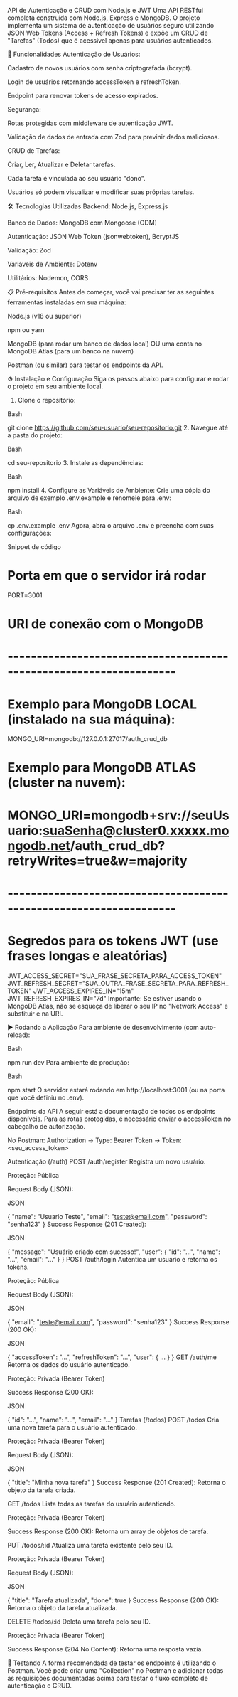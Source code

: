 API de Autenticação e CRUD com Node.js e JWT
Uma API RESTful completa construída com Node.js, Express e MongoDB. O projeto implementa um sistema de autenticação de usuários seguro utilizando JSON Web Tokens (Access + Refresh Tokens) e expõe um CRUD de "Tarefas" (Todos) que é acessível apenas para usuários autenticados.

🚀 Funcionalidades
Autenticação de Usuários:

Cadastro de novos usuários com senha criptografada (bcrypt).

Login de usuários retornando accessToken e refreshToken.

Endpoint para renovar tokens de acesso expirados.

Segurança:

Rotas protegidas com middleware de autenticação JWT.

Validação de dados de entrada com Zod para previnir dados maliciosos.

CRUD de Tarefas:

Criar, Ler, Atualizar e Deletar tarefas.

Cada tarefa é vinculada ao seu usuário "dono".

Usuários só podem visualizar e modificar suas próprias tarefas.

🛠️ Tecnologias Utilizadas
Backend: Node.js, Express.js

Banco de Dados: MongoDB com Mongoose (ODM)

Autenticação: JSON Web Token (jsonwebtoken), BcryptJS

Validação: Zod

Variáveis de Ambiente: Dotenv

Utilitários: Nodemon, CORS

📋 Pré-requisitos
Antes de começar, você vai precisar ter as seguintes ferramentas instaladas em sua máquina:

Node.js (v18 ou superior)

npm ou yarn

MongoDB (para rodar um banco de dados local) OU uma conta no MongoDB Atlas (para um banco na nuvem)

Postman (ou similar) para testar os endpoints da API.

⚙️ Instalação e Configuração
Siga os passos abaixo para configurar e rodar o projeto em seu ambiente local.

1. Clone o repositório:

Bash

git clone https://github.com/seu-usuario/seu-repositorio.git
2. Navegue até a pasta do projeto:

Bash

cd seu-repositorio
3. Instale as dependências:

Bash

npm install
4. Configure as Variáveis de Ambiente:
Crie uma cópia do arquivo de exemplo .env.example e renomeie para .env:

Bash

cp .env.example .env
Agora, abra o arquivo .env e preencha com suas configurações:

Snippet de código

# Porta em que o servidor irá rodar
PORT=3001

# URI de conexão com o MongoDB
# -------------------------------------------------------------------
# Exemplo para MongoDB LOCAL (instalado na sua máquina):
MONGO_URI=mongodb://127.0.0.1:27017/auth_crud_db

# Exemplo para MongoDB ATLAS (cluster na nuvem):
# MONGO_URI=mongodb+srv://seuUsuario:suaSenha@cluster0.xxxxx.mongodb.net/auth_crud_db?retryWrites=true&w=majority
# -------------------------------------------------------------------

# Segredos para os tokens JWT (use frases longas e aleatórias)
JWT_ACCESS_SECRET="SUA_FRASE_SECRETA_PARA_ACCESS_TOKEN"
JWT_REFRESH_SECRET="SUA_OUTRA_FRASE_SECRETA_PARA_REFRESH_TOKEN"
JWT_ACCESS_EXPIRES_IN="15m"
JWT_REFRESH_EXPIRES_IN="7d"
Importante: Se estiver usando o MongoDB Atlas, não se esqueça de liberar o seu IP no "Network Access" e substituir <username> e <password> na URI.

▶️ Rodando a Aplicação
Para ambiente de desenvolvimento (com auto-reload):

Bash

npm run dev
Para ambiente de produção:

Bash

npm start
O servidor estará rodando em http://localhost:3001 (ou na porta que você definiu no .env).

Endpoints da API
A seguir está a documentação de todos os endpoints disponíveis. Para as rotas protegidas, é necessário enviar o accessToken no cabeçalho de autorização.

No Postman: Authorization -> Type: Bearer Token -> Token: <seu_access_token>

Autenticação (/auth)
POST /auth/register
Registra um novo usuário.

Proteção: Pública

Request Body (JSON):

JSON

{
    "name": "Usuario Teste",
    "email": "teste@email.com",
    "password": "senha123"
}
Success Response (201 Created):

JSON

{
    "message": "Usuário criado com sucesso!",
    "user": { "id": "...", "name": "...", "email": "..." }
}
POST /auth/login
Autentica um usuário e retorna os tokens.

Proteção: Pública

Request Body (JSON):

JSON

{
    "email": "teste@email.com",
    "password": "senha123"
}
Success Response (200 OK):

JSON

{
    "accessToken": "...",
    "refreshToken": "...",
    "user": { ... }
}
GET /auth/me
Retorna os dados do usuário autenticado.

Proteção: Privada (Bearer Token)

Success Response (200 OK):

JSON

{
    "id": "...",
    "name": "...",
    "email": "..."
}
Tarefas (/todos)
POST /todos
Cria uma nova tarefa para o usuário autenticado.

Proteção: Privada (Bearer Token)

Request Body (JSON):

JSON

{
    "title": "Minha nova tarefa"
}
Success Response (201 Created): Retorna o objeto da tarefa criada.

GET /todos
Lista todas as tarefas do usuário autenticado.

Proteção: Privada (Bearer Token)

Success Response (200 OK): Retorna um array de objetos de tarefa.

PUT /todos/:id
Atualiza uma tarefa existente pelo seu ID.

Proteção: Privada (Bearer Token)

Request Body (JSON):

JSON

{
    "title": "Tarefa atualizada",
    "done": true
}
Success Response (200 OK): Retorna o objeto da tarefa atualizada.

DELETE /todos/:id
Deleta uma tarefa pelo seu ID.

Proteção: Privada (Bearer Token)

Success Response (204 No Content): Retorna uma resposta vazia.

🧪 Testando
A forma recomendada de testar os endpoints é utilizando o Postman. Você pode criar uma "Collection" no Postman e adicionar todas as requisições documentadas acima para testar o fluxo completo de autenticação e CRUD.
